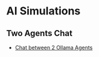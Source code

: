 # AI Simulations

## Two Agents Chat

* [Chat between 2 Ollama Agents](https://github.com/qingy1337/xplore-terminallm/tree/main)